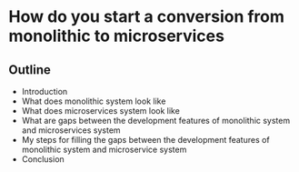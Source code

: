 # How do you start a conversion from monolithic to microservices

## Outline
- Introduction
- What does monolithic system look like
- What does microservices system look like
- What are gaps between the development features of monolithic system and microservices system
- My steps for filling the gaps between the development features of monolithic system and microservice system
- Conclusion



